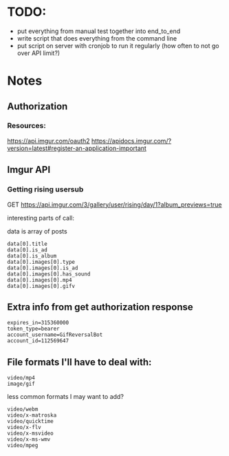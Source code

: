 # TODO:
* put everything from manual test together into end_to_end
* write script that does everything from the command line
* put script on server with cronjob to run it regularly (how often to not go
  over API limit?)

# Notes
## Authorization
### Resources:
https://api.imgur.com/oauth2
https://apidocs.imgur.com/?version=latest#register-an-application-important

## Imgur API
### Getting rising usersub
GET https://api.imgur.com/3/gallery/user/rising/day/1?album_previews=true

interesting parts of call:

data is array of posts

```
data[0].title
data[0].is_ad
data[0].is_album
data[0].images[0].type
data[0].images[0].is_ad
data[0].images[0].has_sound
data[0].images[0].mp4
data[0].images[0].gifv
```

## Extra info from get authorization response
```
expires_in=315360000
token_type=bearer
account_username=GifReversalBot
account_id=112569647
```

## File formats I'll have to deal with:
```
video/mp4
image/gif
```

less common formats I may want to add?
```
video/webm
video/x-matroska
video/quicktime
video/x-flv
video/x-msvideo
video/x-ms-wmv
video/mpeg
```
